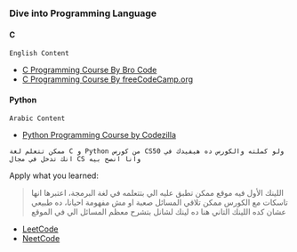 ### Dive into Programming Language

#### C
``English Content``
-  [C Programming Course By Bro Code](https://m.youtube.com/watch?v=87SH2Cn0s9A&t=257s&pp=ygUZYyBwcm9ncmFtbWluZyBmdWxsIGNvdXJzZQ%3D%3D)
-  [C Programming Course By freeCodeCamp.org](https://www.youtube.com/playlist?list=PLPt2dINI2MIbMba7tpx3qvmgOsDlpITwG)

#### Python
``Arabic Content``
- [Python Programming Course by Codezilla](https://youtube.com/playlist?list=PLuXY3ddo_8nzrO74UeZQVZOb5-wIS6krJ&si=R30j_glEtJ6wgC9Y)

``ممكن تتعلم لغة C و Python من كورس CS50 ولو كملته والكورس ده هيفيدك في انك تدخل في مجال CS وانا انصح بيه``
  
Apply what you learned:
> اللينك الأول فيه موقع ممكن تطبق عليه الي بتتعلمه في لغة البرمجة، اعتبرها انها تاسكات مع الكورس
> ممكن تلاقي المسائل صعبة او مش مفهومة احيانا، ده طبيعي عشان كده اللينك التاني هنا ده لينك لشانل بتشرح معظم المسائل الي في الموقع

- [LeetCode](https://leetcode.com/)
- [NeetCode](https://www.youtube.com/@NeetCode/playlists)
